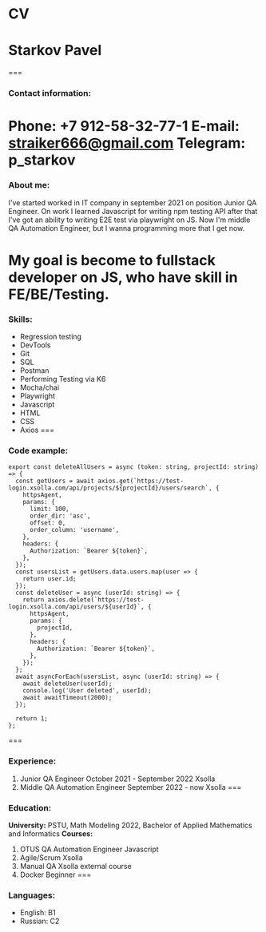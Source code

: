 # CV

# Starkov Pavel 
===
### Contact information:
**Phone:** +7 912-58-32-77-1
**E-mail:** straiker666@gmail.com
**Telegram:** p_starkov
===
### About me:

I've started worked in IT company in september 2021 on position Junior QA Engineer. On work I learned Javascript for writing npm testing API after that I've got an ability to writing E2E test via playwright on JS. Now I'm middle QA Automation Engineer, but I wanna programming more that I get now.

My goal is become to fullstack developer on JS, who have skill in FE/BE/Testing. 
===
### Skills:

* Regression testing
* DevTools
* Git
* SQL
* Postman
* Performing Testing via K6
* Mocha/chai
* Playwright
* Javascript
* HTML
* CSS
* Axios
===
### Code example:

```
export const deleteAllUsers = async (token: string, projectId: string) => {
  const getUsers = await axios.get(`https://test-login.xsolla.com/api/projects/${projectId}/users/search`, {
    httpsAgent,
    params: {
      limit: 100,
      order_dir: 'asc',
      offset: 0,
      order_column: 'username',
    },
    headers: {
      Authorization: `Bearer ${token}`,
    },
  });
  const usersList = getUsers.data.users.map(user => {
    return user.id;
  });
  const deleteUser = async (userId: string) => {
    return axios.delete(`https://test-login.xsolla.com/api/users/${userId}`, {
      httpsAgent,
      params: {
        projectId,
      },
      headers: {
        Authorization: `Bearer ${token}`,
      },
    });
  };
  await asyncForEach(usersList, async (userId: string) => {
    await deleteUser(userId);
    console.log('User deleted', userId);
    await awaitTimeout(2000);
  });

  return 1;
};
```
===
### Experience:
1. Junior QA Engineer October 2021 - September 2022 Xsolla
2. Middle QA Automation Engineer September 2022 - now Xsolla
===
### Education:
**University:** PSTU, Math Modeling 2022, Bachelor of Applied Mathematics and Informatics
**Courses:** 
1. OTUS QA Automation Engineer Javascript
2. Agile/Scrum Xsolla
3. Manual QA Xsolla external course
4. Docker Beginner
===
### Languages:
- English:  B1
- Russian:  C2